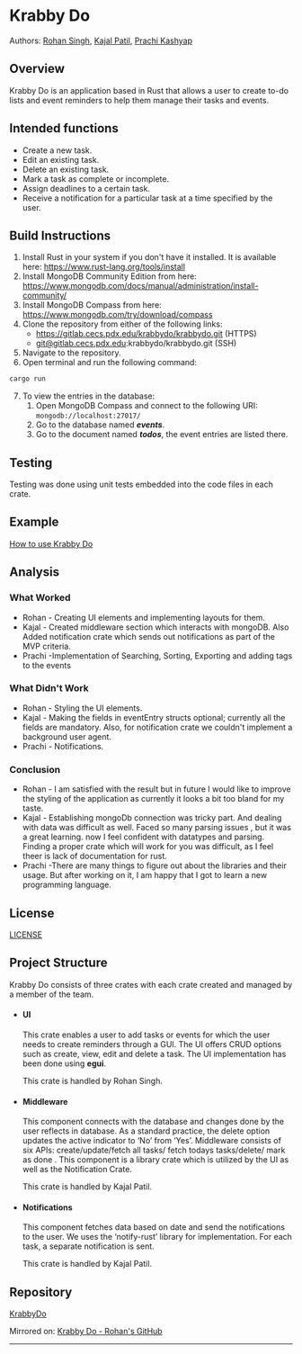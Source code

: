 # Krabby Do

Authors: [Rohan Singh](mailto:rohsingh@pdx.edu), [Kajal Patil](mailto:kajal@pdx.edu), [Prachi Kashyap](mailto:pk23@pdx.edu)

## Overview

Krabby Do is an application based in Rust that allows a user to create to-do lists and event reminders to help them manage their tasks and events.

## Intended functions

- Create a new task.
- Edit an existing task.
- Delete an existing task.
- Mark a task as complete or incomplete.
- Assign deadlines to a certain task.
- Receive a notification for a particular task at a time specified by the user.

## Build Instructions

1. Install Rust in your system if you don't have it installed. It is available here: https://www.rust-lang.org/tools/install
2. Install MongoDB Community Edition from here: https://www.mongodb.com/docs/manual/administration/install-community/
3. Install MongoDB Compass from here: https://www.mongodb.com/try/download/compass
4. Clone the repository from either of the following links:
   - https://gitlab.cecs.pdx.edu/krabbydo/krabbydo.git (HTTPS)
   - git@gitlab.cecs.pdx.edu:krabbydo/krabbydo.git (SSH)
5. Navigate to the repository.
6. Open terminal and run the following command:

```sh
cargo run
```

7. To view the entries in the database:
   1. Open MongoDB Compass and connect to the following URI: `mongodb://localhost:27017/`
   2. Go to the database named **_events_**.
   3. Go to the document named **_todos_**, the event entries are listed there.

## Testing

Testing was done using unit tests embedded into the code files in each crate.

## Example

[How to use Krabby Do](./resources/usage_example.md)

## Analysis

### What Worked

- Rohan - Creating UI elements and implementing layouts for them.
- Kajal - Created middleware section which interacts with mongoDB. Also Added notification crate which sends out notifications as part of the MVP criteria.
- Prachi -Implementation of Searching, Sorting, Exporting and adding tags to the events

### What Didn't Work

- Rohan - Styling the UI elements.
- Kajal - Making the fields in eventEntry structs optional; currently all the fields are mandatory. Also, for notification crate we couldn't implement a background user agent.
- Prachi - Notifications.

### Conclusion

- Rohan - I am satisfied with the result but in future I would like to improve the styling of the application as currently it looks a bit too bland for my taste.
- Kajal - Establishing mongoDb connection was tricky part. And dealing with data was difficult as well. Faced so many parsing issues , but it was a great learning. now I feel confident with datatypes and parsing. Finding a proper crate which will work for you was difficult, as I feel theer is lack of documentation for rust.
- Prachi -There are many things to figure out about the libraries and their usage. But after working on it, I am happy that I got to learn a new programming language.

## License

[LICENSE](./LICENSE)

## Project Structure

Krabby Do consists of three crates with each crate created and managed by a member of the team.

- #### UI

  This crate enables a user to add tasks or events for which the user needs to create reminders through a GUI. The UI offers CRUD options such as create, view, edit and delete a task. The UI implementation has been done using **egui**.

  This crate is handled by Rohan Singh.

- #### Middleware

  This component connects with the database and changes done by the user reflects in database. As a standard practice, the delete option updates the active indicator to ‘No’ from ‘Yes’. Middleware consists of six APIs: create/update/fetch all tasks/ fetch todays tasks/delete/ mark as done . This component is a library crate which is utilized by the UI as well as the Notification Crate.

  This crate is handled by Kajal Patil.

- #### Notifications

  This component fetches data based on date and send the notifications to the user. We uses the ‘notify-rust’ library for implementation. For each task, a separate notification is sent.

  This crate is handled by Kajal Patil.

## Repository

[KrabbyDo](https://gitlab.cecs.pdx.edu/krabbydo/krabbydo)

Mirrored on: [Krabby Do - Rohan's GitHub](https://github.com/rohan-singh1/KrabbyDo)

---
